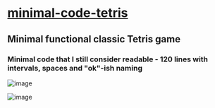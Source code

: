 # [minimal-code-tetris](https://github.com/UniBreakfast/minimal-code-tetris)

## Minimal functional classic Tetris game

### Minimal code that I still consider readable - 120 lines with intervals, spaces and "ok"-ish naming

![image](https://github.com/user-attachments/assets/cd0530b9-e800-44d8-a720-e6782855674a)

![image](https://github.com/user-attachments/assets/a7b29e11-66ae-409d-bf30-d35a12eaa02b)
